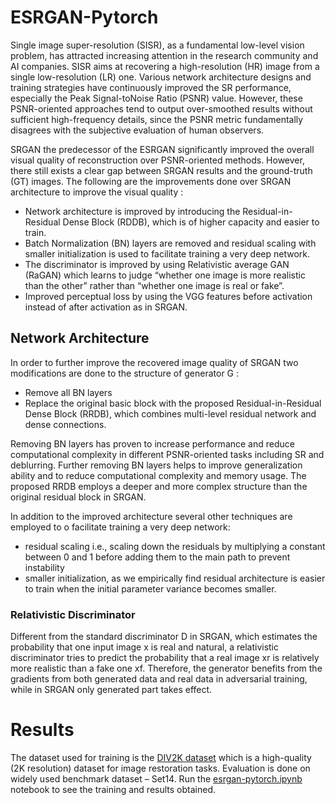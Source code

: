 # ESRGAN-Pytorch

Single image super-resolution (SISR), as a fundamental low-level vision problem, has attracted increasing attention in the research community and AI companies. SISR aims at recovering a high-resolution (HR) image from a single
low-resolution (LR) one. Various network architecture designs and training strategies
have continuously improved the SR performance, especially the Peak Signal-toNoise Ratio (PSNR) value. However, these PSNR-oriented
approaches tend to output over-smoothed results without sufficient high-frequency
details, since the PSNR metric fundamentally disagrees with the subjective evaluation of human observers.

SRGAN the predecessor of the ESRGAN significantly improved the
overall visual quality of reconstruction over PSNR-oriented methods. However, there still exists a clear gap between SRGAN results and the
ground-truth (GT) images. The following are the improvements done over SRGAN architecture to improve the visual quality :

- Network architecture is improved by  introducing the Residual-in-Residual Dense
Block (RDDB), which is of higher capacity and easier to train.
- Batch Normalization (BN) layers are removed and residual scaling with smaller initialization is used to facilitate training a very deep network.
- The discriminator is improved by using Relativistic average GAN (RaGAN) which
learns to judge “whether one image is more realistic than the other” rather than
“whether one image is real or fake”.
- Improved perceptual loss by using the VGG features before activation instead of
after activation as in SRGAN.

## Network Architecture

In order to further improve the recovered image quality of SRGAN  two modifications are done to the structure of generator G :

- Remove all BN layers
-  Replace the original basic block with the proposed Residual-in-Residual
Dense Block (RRDB), which combines multi-level residual network and dense
connections. 

Removing BN layers has proven to increase performance and reduce computational complexity in different PSNR-oriented tasks including SR and
deblurring. Further removing BN layers
helps to improve generalization ability and to reduce computational complexity
and memory usage. The proposed RRDB employs a deeper and more complex structure than the original
residual block in SRGAN.

In addition to the improved architecture several other techniques are employed to o facilitate training a very deep network:

- residual scaling i.e., scaling
down the residuals by multiplying a constant between 0 and 1 before adding them
to the main path to prevent instability
- smaller initialization, as we empirically
find residual architecture is easier to train when the initial parameter variance
becomes smaller. 

### Relativistic Discriminator

Different from the standard discriminator D
in SRGAN, which estimates the probability that one input image x is real and
natural, a relativistic discriminator tries to predict the probability that a real
image xr is relatively more realistic than a fake one xf. Therefore, the generator
benefits from the gradients from both generated data and real data in adversarial
training, while in SRGAN only generated part takes effect.

# Results

The dataset used for training is the [DIV2K dataset](https://data.vision.ee.ethz.ch/cvl/DIV2K/) which is a high-quality (2K
resolution) dataset for image restoration tasks. Evaluation is done on widely used benchmark dataset – Set14. Run the [esrgan-pytorch.ipynb]() notebook to see the training and results obtained.














